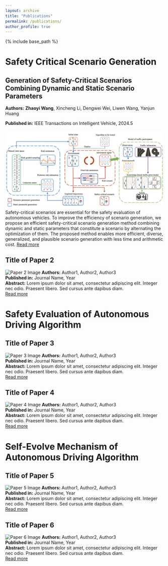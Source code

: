```yaml
---
layout: archive
title: "Publications"
permalink: /publications/
author_profile: true
---
```


{% include base_path %}

# Safety Critical Scenario Generation

## Generation of Safety-Critical Scenarios Combining Dynamic and Static Scenario Parameters
**Authors:** **Zhaoyi Wang**, Xincheng Li, Dengwei Wei, Liwen Wang, Yanjun Huang 

**Published in:** IEEE Transactions on Intelligent Vehicle, 2024.5  

![Paper 1 Image](/images/paper1-framework.png)
Safety-critical scenarios are essential for the safety evaluation of autonomous vehicles. To improve the efficiency of scenario generation, we propose an efficient safety-critical scenario generation method combining dynamic and static parameters that constitute a scenario by alternating the optimization of them. The proposed method enables more efficient, diverse, generalized, and plausible scenario generation with less time and arithmetic cost. 
[Read more](link/to/full/paper1)

## Title of Paper 2
![Paper 2 Image](path/to/image2.jpg)
**Authors:** Author1, Author2, Author3  
**Published in:** Journal Name, Year  
**Abstract:** Lorem ipsum dolor sit amet, consectetur adipiscing elit. Integer nec odio. Praesent libero. Sed cursus ante dapibus diam.  
[Read more](link/to/full/paper2)

# Safety Evaluation of Autonomous Driving Algorithm

## Title of Paper 3
![Paper 3 Image](path/to/image3.jpg)
**Authors:** Author1, Author2, Author3  
**Published in:** Journal Name, Year  
**Abstract:** Lorem ipsum dolor sit amet, consectetur adipiscing elit. Integer nec odio. Praesent libero. Sed cursus ante dapibus diam.  
[Read more](link/to/full/paper3)

## Title of Paper 4
![Paper 4 Image](path/to/image4.jpg)
**Authors:** Author1, Author2, Author3  
**Published in:** Journal Name, Year  
**Abstract:** Lorem ipsum dolor sit amet, consectetur adipiscing elit. Integer nec odio. Praesent libero. Sed cursus ante dapibus diam.  
[Read more](link/to/full/paper4)

# Self-Evolve Mechanism of Autonomous Driving Algorithm

## Title of Paper 5
![Paper 5 Image](path/to/image5.jpg)
**Authors:** Author1, Author2, Author3  
**Published in:** Journal Name, Year  
**Abstract:** Lorem ipsum dolor sit amet, consectetur adipiscing elit. Integer nec odio. Praesent libero. Sed cursus ante dapibus diam.  
[Read more](link/to/full/paper5)

## Title of Paper 6
![Paper 6 Image](path/to/image6.jpg)
**Authors:** Author1, Author2, Author3  
**Published in:** Journal Name, Year  
**Abstract:** Lorem ipsum dolor sit amet, consectetur adipiscing elit. Integer nec odio. Praesent libero. Sed cursus ante dapibus diam.  
[Read more](link/to/full/paper6)
